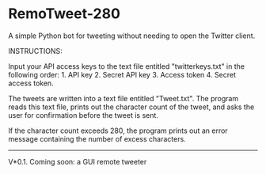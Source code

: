 # RemoTweet-280

A simple Python bot for tweeting without needing to open the Twitter client.

INSTRUCTIONS:

Input your API access keys to the text file entitled "twitterkeys.txt" in the following order:
	1. API key
	2. Secret API key
	3. Access token
	4. Secret access token.

The tweets are written into a text file entitled "Tweet.txt".
The program reads this text file, prints out the character count of the tweet, and asks the user for confirmation before the tweet is sent.
 
If the character count exceeds 280, the program prints out an error message containing the number of excess characters.

---------------------------------------------------------------------------------

V*0.1.
Coming soon: a GUI remote tweeter
